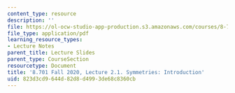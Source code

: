 ```yaml
---
content_type: resource
description: ''
file: https://ol-ocw-studio-app-production.s3.amazonaws.com/courses/8-701-introduction-to-nuclear-and-particle-physics-fall-2020/823d3cd9644d82d8d4993de68c8360cb_MIT8_701f20_lec2.1.pdf
file_type: application/pdf
learning_resource_types:
- Lecture Notes
parent_title: Lecture Slides
parent_type: CourseSection
resourcetype: Document
title: '8.701 Fall 2020, Lecture 2.1. Symmetries: Introduction'
uid: 823d3cd9-644d-82d8-d499-3de68c8360cb
---
```

